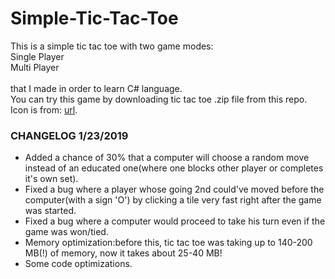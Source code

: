 # Simple-Tic-Tac-Toe
This is a simple tic tac toe with two game modes:<br>Single Player<br> Multi Player <br><br>that I made in order to learn C# language.
<br>
You can try this game by downloading tic tac toe .zip file from this repo.<br>
Icon is from: <a href="https://www.onlinewebfonts.com/icon/555366" target='_blank'>url</a>.

<h3>CHANGELOG 1/23/2019</h3>
<ul>
  <li>Added a chance of 30% that a computer will choose a random move instead of an educated one(where one blocks other player or completes it's own set).</li>
  <li>Fixed a bug where a player whose going 2nd could've moved before the computer(with a sign 'O') by clicking a tile very fast right after the game was started.</li>
  <li>Fixed a bug where a computer would proceed to take his turn even if the game was won/tied.</li>
  <li>Memory optimization:before this, tic tac toe was taking up to 140-200 MB(!) of memory, now it takes about 25-40 MB!</li>
  <li>Some code optimizations.</li>
</ul>
